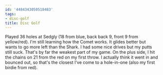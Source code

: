 ```yaml
---
id: '4484343050518483'
tags:
- disc-golf
title: Disc Golf
---
```


Played 36 holes at Sedgly (18 from blue, back back 9, front 9 from yellow/red). I'm still learning how the Comet works. It glides better but wants to go more left than the Shark. I had some nice drives but my putts still suck. That's by far the weakest part of my game. On the plus side, I hit the chains on 21 from the red on my first throw. I actually think it went in and bounced out, so that's the closest I've come to a hole-in-one (also my first birdie from red).